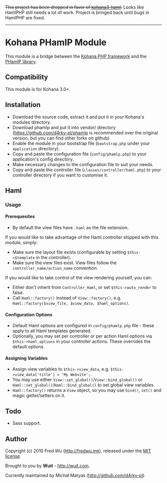<del>This project has been dropped in favor of [kohana3-haml](https://github.com/d4rky-pl/kohana3-haml).</del>
Looks like HamlPHP still needs a lot of work. Project is bringed back until bugs in HamlPHP are fixed.

***

# Kohana PHamlP Module

This module is a bridge between the [Kohana PHP framework](http://kohanaframework.org/) and the [PHamlP library](http://code.google.com/p/phamlp/).

## Compatibility

This module is for Kohana 3.0+.

## Installation

* Download the source code, extract it and put it in your Kohana's modules directory.
* Download phamlp and put it into vendor/ directory (<https://github.com/d4rky-pl/phamlp> is recommended over the original version, but you can find other forks on github)
* Enable the module in your bootstrap file (`bootstrap.php` under your `application` directory).
* Copy and paste the configuration file (`config/phamlp.php`) to your application's config directory.
* Make necessary changes to the configuration file to suit your needs.
* Copy and paste the controller file (`classes/controller/haml.php`) to your controller directory if you want to customise it.

## Haml

### Usage

#### Prerequesites

* By default the view files have `.haml` as the file extension.

If you would like to take advantage of the Haml controller shipped with this module, simply:

* Make sure the layout file exists (configurable by setting `$this->$template` in the controller).
* Make sure the view files exist. View files follow the `controller_name/action_name` convention.

If you would like to take control of the view rendering yourself, you can:

* Either don't inherit from `Controller_Haml`, or set `$this->auto_render` to false.
* Call `Haml::factory()` instead of `View::factory()`, e.g. `Haml::factory($view_file, $view_data, $haml_options)`.

#### Configuration Options

* Default Haml options are configured in `config/phamlp.php` file - these apply to all Haml templates generated.
* Optionally, you may set per controller or per action Haml options via `$this->haml_options` in your controller actions. These overrides the default options.

#### Assigning Variables

* Assign view variables to `$this->view_data`, e.g. `$this->view_data['title'] = 'My Website';`.
* You may use either `View::set_global()`/`View::bind_global()` or `Haml::set_global()`/`Haml::bind_global()` to set global view variables.
* `Haml::factory()` returns a `View` object, so you may use `bind()`, `set()` and magic getter/setters on it.

## Todo

* Sass support.

## Author

Copyright (c) 2010 Fred Wu (<http://fredwu.me>), released under the [MIT license](http://www.opensource.org/licenses/mit-license.php).

Brought to you by **Wuit** - <http://wuit.com>.

Currently maintained by Michał Matyas (<http://github.com/d4rky-pl>)
